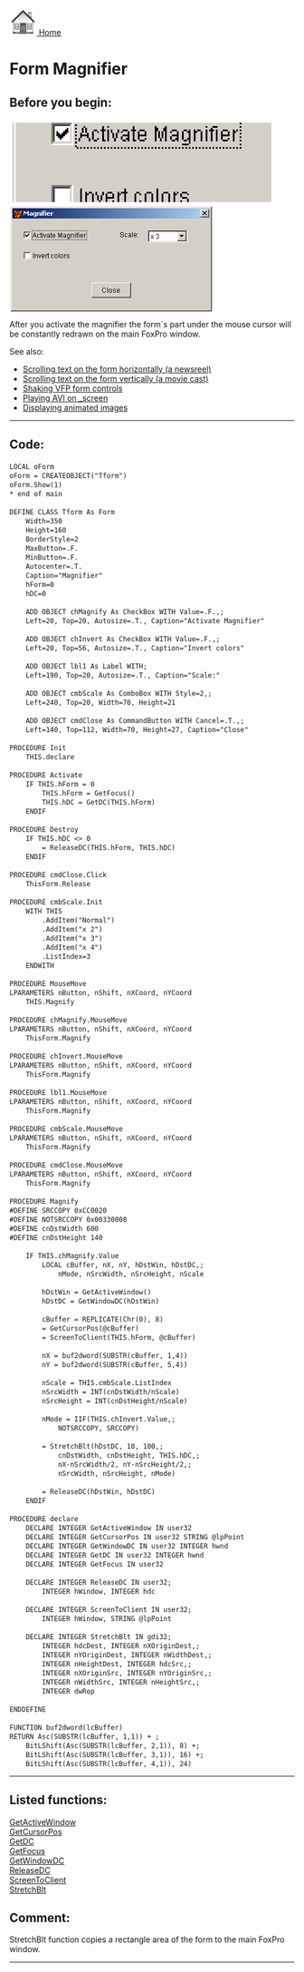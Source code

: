 [<img src="../images/home.png"> Home ](https://github.com/VFPX/Win32API)  

# Form Magnifier

## Before you begin:
![](../images/magnifier.png)  
After you activate the magnifier the form`s part under the mouse cursor will be constantly redrawn on the main FoxPro window.  

See also:

* [Scrolling text on the form horizontally (a newsreel)](sample_352.md)  
* [Scrolling text on the form vertically (a movie cast)](sample_354.md)  
* [Shaking VFP form controls](sample_526.md)  
* [Playing AVI on _screen](sample_430.md)  
* [Displaying animated images](sample_355.md)  

  
***  


## Code:
```foxpro  
LOCAL oForm
oForm = CREATEOBJECT("Tform")
oForm.Show(1)
* end of main

DEFINE CLASS Tform As Form
	Width=350
	Height=160
	BorderStyle=2
	MaxButton=.F.
	MinButton=.F.
	Autocenter=.T.
	Caption="Magnifier"
	hForm=0
	hDC=0
	
	ADD OBJECT chMagnify As CheckBox WITH Value=.F.,;
	Left=20, Top=20, Autosize=.T., Caption="Activate Magnifier"

	ADD OBJECT chInvert As CheckBox WITH Value=.F.,;
	Left=20, Top=56, Autosize=.T., Caption="Invert colors"
	
	ADD OBJECT lbl1 As Label WITH;
	Left=190, Top=20, Autosize=.T., Caption="Scale:"
	
	ADD OBJECT cmbScale As ComboBox WITH Style=2,;
	Left=240, Top=20, Width=70, Height=21
	
	ADD OBJECT cmdClose As CommandButton WITH Cancel=.T.,;
	Left=140, Top=112, Width=70, Height=27, Caption="Close"

PROCEDURE Init
	THIS.declare

PROCEDURE Activate
	IF THIS.hForm = 0
		THIS.hForm = GetFocus()
		THIS.hDC = GetDC(THIS.hForm)
	ENDIF

PROCEDURE Destroy
	IF THIS.hDC <> 0
		= ReleaseDC(THIS.hForm, THIS.hDC)
	ENDIF

PROCEDURE cmdClose.Click
	ThisForm.Release

PROCEDURE cmbScale.Init
	WITH THIS
		.AddItem("Normal")
		.AddItem("x 2")
		.AddItem("x 3")
		.AddItem("x 4")
		.ListIndex=3
	ENDWITH

PROCEDURE MouseMove
LPARAMETERS nButton, nShift, nXCoord, nYCoord
	THIS.Magnify

PROCEDURE chMagnify.MouseMove
LPARAMETERS nButton, nShift, nXCoord, nYCoord
	ThisForm.Magnify

PROCEDURE chInvert.MouseMove
LPARAMETERS nButton, nShift, nXCoord, nYCoord
	ThisForm.Magnify

PROCEDURE lbl1.MouseMove
LPARAMETERS nButton, nShift, nXCoord, nYCoord
	ThisForm.Magnify

PROCEDURE cmbScale.MouseMove
LPARAMETERS nButton, nShift, nXCoord, nYCoord
	ThisForm.Magnify

PROCEDURE cmdClose.MouseMove
LPARAMETERS nButton, nShift, nXCoord, nYCoord
	ThisForm.Magnify

PROCEDURE Magnify
#DEFINE SRCCOPY 0xCC0020
#DEFINE NOTSRCCOPY 0x00330008
#DEFINE cnDstWidth 600
#DEFINE cnDstHeight 140

	IF THIS.chMagnify.Value
		LOCAL cBuffer, nX, nY, hDstWin, hDstDC,;
			nMode, nSrcWidth, nSrcHeight, nScale

		hDstWin = GetActiveWindow()
		hDstDC = GetWindowDC(hDstWin)

		cBuffer = REPLICATE(Chr(0), 8)
		= GetCursorPos(@cBuffer)
		= ScreenToClient(THIS.hForm, @cBuffer)

		nX = buf2dword(SUBSTR(cBuffer, 1,4))
		nY = buf2dword(SUBSTR(cBuffer, 5,4))
		
		nScale = THIS.cmbScale.ListIndex
		nSrcWidth = INT(cnDstWidth/nScale)
		nSrcHeight = INT(cnDstHeight/nScale)

		nMode = IIF(THIS.chInvert.Value,;
			NOTSRCCOPY, SRCCOPY)

		= StretchBlt(hDstDC, 10, 100,;
			cnDstWidth, cnDstHeight, THIS.hDC,;
			nX-nSrcWidth/2, nY-nSrcHeight/2,;
			nSrcWidth, nSrcHeight, nMode)
		
		= ReleaseDC(hDstWin, hDstDC)
	ENDIF

PROCEDURE declare
	DECLARE INTEGER GetActiveWindow IN user32
	DECLARE INTEGER GetCursorPos IN user32 STRING @lpPoint
	DECLARE INTEGER GetWindowDC IN user32 INTEGER hwnd
	DECLARE INTEGER GetDC IN user32 INTEGER hwnd
	DECLARE INTEGER GetFocus IN user32

	DECLARE INTEGER ReleaseDC IN user32;
		INTEGER hWindow, INTEGER hdc

	DECLARE INTEGER ScreenToClient IN user32;
		INTEGER hWindow, STRING @lpPoint

	DECLARE INTEGER StretchBlt IN gdi32;
		INTEGER hdcDest, INTEGER nXOriginDest,;
		INTEGER nYOriginDest, INTEGER nWidthDest,;
		INTEGER nHeightDest, INTEGER hdcSrc,;
		INTEGER nXOriginSrc, INTEGER nYOriginSrc,;
		INTEGER nWidthSrc, INTEGER nHeightSrc,;
		INTEGER dwRop

ENDDEFINE

FUNCTION buf2dword(lcBuffer)
RETURN Asc(SUBSTR(lcBuffer, 1,1)) + ;
	BitLShift(Asc(SUBSTR(lcBuffer, 2,1)), 8) +;
	BitLShift(Asc(SUBSTR(lcBuffer, 3,1)), 16) +;
	BitLShift(Asc(SUBSTR(lcBuffer, 4,1)), 24)  
```  
***  


## Listed functions:
[GetActiveWindow](../libraries/user32/GetActiveWindow.md)  
[GetCursorPos](../libraries/user32/GetCursorPos.md)  
[GetDC](../libraries/user32/GetDC.md)  
[GetFocus](../libraries/user32/GetFocus.md)  
[GetWindowDC](../libraries/user32/GetWindowDC.md)  
[ReleaseDC](../libraries/user32/ReleaseDC.md)  
[ScreenToClient](../libraries/user32/ScreenToClient.md)  
[StretchBlt](../libraries/gdi32/StretchBlt.md)  

## Comment:
StretchBlt function copies a rectangle area of the form to the main FoxPro window.  
  
***  

